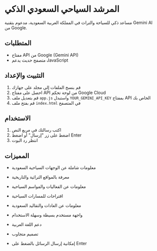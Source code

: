 # المرشد السياحي السعودي الذكي

مساعد ذكي للسياحة والتراث في المملكة العربية السعودية، مدعوم بتقنية Gemini AI من Google.

## المتطلبات

- مفتاح API من Google (Gemini API)
- متصفح حديث يدعم JavaScript

## التثبيت والإعداد

1. قم بنسخ الملفات إلى مجلد على جهازك
2. احصل على مفتاح API من لوحة تحكم Google Cloud
3. قم بتعديل ملف `app.js` واستبدل `YOUR_GEMINI_API_KEY` بمفتاح API الخاص بك
4. قم بفتح ملف `index.html` في المتصفح

## الاستخدام

1. اكتب رسالتك في مربع النص
2. اضغط على زر "إرسال" أو اضغط Enter
3. انتظر رد البوت

## المميزات
- معلومات شاملة عن الوجهات السياحية السعودية
- معرفة بالمواقع التراثية والتاريخية
- معلومات عن الفعاليات والمواسم السياحية
- اقتراحات للمسارات السياحية
- معلومات عن العادات والتقاليد السعودية

- واجهة مستخدم بسيطة وسهلة الاستخدام
- دعم اللغة العربية
- تصميم متجاوب
- إمكانية إرسال الرسائل بالضغط على Enter
